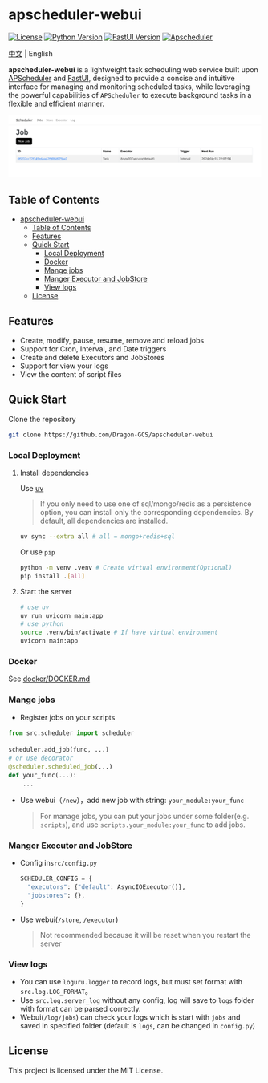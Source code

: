 # apscheduler-webui

[![License](https://img.shields.io/badge/License-MIT-blue.svg)](LICENSE) [![Python Version](https://img.shields.io/badge/Python-3.10%2B-green.svg)](https://www.python.org/downloads/release/python-380/) [![FastUI Version](https://img.shields.io/badge/FastUI-orange.svg)](https://fastui.fastapi.tiangolo.com/) [![Apscheduler](https://img.shields.io/badge/APScheduler-3.x-blue.svg)](https://github.com/agronholm/apscheduler)

[中文](README.md) | English

**apscheduler-webui** is a lightweight task scheduling web service built upon [APScheduler](https://github.com/agronholm/apscheduler) and [FastUI](https://fastui.fastapi.tiangolo.com/), designed to provide a concise and intuitive interface for managing and monitoring scheduled tasks, while leveraging the powerful capabilities of `APScheduler` to execute background tasks in a flexible and efficient manner.

![screenshot](./pictures/screenshot.png)

## Table of Contents

- [apscheduler-webui](#apscheduler-webui)
  - [Table of Contents](#table-of-contents)
  - [Features](#features)
  - [Quick Start](#quick-start)
    - [Local Deployment](#local-deployment)
    - [Docker](#docker)
    - [Mange jobs](#mange-jobs)
    - [Manger Executor and JobStore](#manger-executor-and-jobstore)
    - [View logs](#view-logs)
  - [License](#license)

## Features

- Create, modify, pause, resume, remove and reload jobs
- Support for Cron, Interval, and Date triggers
- Create and delete Executors and JobStores
- Support for view your logs
- View the content of script files

## Quick Start

Clone the repository

  ```bash
  git clone https://github.com/Dragon-GCS/apscheduler-webui
  ```

### Local Deployment

1. Install dependencies

    Use [uv](https://hellowac.github.io/uv-zh-cn/getting-started/installation/)

    > If you only need to use one of sql/mongo/redis as a persistence option, you can install only the corresponding dependencies. By default, all dependencies are installed.

    ```bash
    uv sync --extra all # all = mongo+redis+sql
    ```

    Or use `pip`

    ```bash
    python -m venv .venv # Create virtual environment(Optional)
    pip install .[all]
    ```

2. Start the server

    ```bash
    # use uv
    uv run uvicorn main:app
    # use python
    source .venv/bin/activate # If have virtual environment
    uvicorn main:app
    ```

### Docker

See [docker/DOCKER.md](docker/DOCKER.md)

### Mange jobs

- Register jobs on your scripts

```python
from src.scheduler import scheduler

scheduler.add_job(func, ...)
# or use decorator
@scheduler.scheduled_job(...)
def your_func(...):
    ...
```

- Use webui（`/new`），add new job with string: `your_module:your_func`
  > For manage jobs, you can put your jobs under some folder(e.g. `scripts`), and use `scripts.your_module:your_func` to add jobs.

### Manger Executor and JobStore

- Config in`src/config.py`

  ```python
  SCHEDULER_CONFIG = {
    "executors": {"default": AsyncIOExecutor()},
    "jobstores": {},
  }
  ```

- Use webui(`/store`, `/executor`)
  > Not recommended because it will be reset when you restart the server

### View logs

- You can use `loguru.logger` to record logs, but must set format with `src.log.LOG_FORMAT`。
- Use `src.log.server_log` without any config, log will save to `logs` folder with format can be parsed correctly.
- Webui(`/log/jobs`) can check your logs which is start with `jobs` and saved in specified folder (default is `logs`, can be changed in `config.py`)

## License

This project is licensed under the MIT License.
